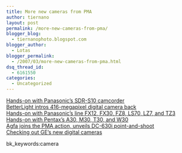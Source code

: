 ```yaml
---
title: More new cameras from PMA
author: tiernano
layout: post
permalink: /more-new-cameras-from-pma/
blogger_blog:
  - tiernanophoto.blogspot.com
blogger_author:
  - Lotas
blogger_permalink:
  - /2007/03/more-new-cameras-from-pma.html
dsq_thread_id:
  - 6161550
categories:
  - Uncategorized
---
```

[ Hands-on with Panasonic&#8217;s SDR-S10 camcorder][1]  
[BetterLight intros 416-megapixel digital camera back][2]  
[Hands-on with Panasonic&#8217;s line FX12, FX30, FZ8, LS70, LZ7, and TZ3][3]  
[Hands-on with Pentax&#8217;s A30, M30, T30, and W30][4]  
[Agfa joins the PMA action, unveils DC-630i point-and-shoot][5]  
[Checking out GE&#8217;s new digital cameras][6]

bk_keywords:camera

 [1]: http://www.engadget.com/2007/03/09/hands-on-with-panasonics-sdr-s10-camcorder/
 [2]: http://www.engadget.com/2007/03/09/betterlight-intros-416-megapixel-digital-camera-back/
 [3]: http://www.engadget.com/2007/03/09/hands-on-with-panasonics-line-fx12-fx30-fz8-ls70-lz7-and-t/
 [4]: http://www.engadget.com/2007/03/09/hands-on-with-pentaxs-a30-m30-t30-and-w30/
 [5]: http://www.engadget.com/2007/03/10/agfa-joins-the-pma-action-unveils-dc-630i-point-and-shoot/
 [6]: http://www.engadget.com/2007/03/10/checking-out-ges-new-digital-cameras/